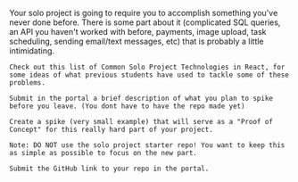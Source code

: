 Your solo project is going to require you to accomplish something you've never done before. There is some part about it (complicated SQL queries, an API you haven't worked with before, payments, image upload, task scheduling, sending email/text messages, etc) that is probably a little intimidating.

    Check out this list of Common Solo Project Technologies in React, for some ideas of what previous students have used to tackle some of these problems.

    Submit in the portal a brief description of what you plan to spike before you leave. (You dont have to have the repo made yet)

    Create a spike (very small example) that will serve as a "Proof of Concept" for this really hard part of your project.

    Note: DO NOT use the solo project starter repo! You want to keep this as simple as possible to focus on the new part.

    Submit the GitHub link to your repo in the portal.

